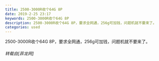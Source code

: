 ```yaml
---
title: 2500-3000R收个64G 8P
date: 2019-2-25 23:17
keywords: 2500-3000R收个64G 8P
description: 2500-3000R收个64G 8P，要求全网通，256g可加钱，问题机就不要来了。
categories: used
---
```

<td class="t_f" id="postmessage_3113011">

2500-3000R收个64G 8P，要求全网通，256g可加钱，问题机就不要来了。</td>
###### 转载自[菲龙网]